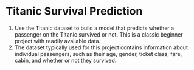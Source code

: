 # Titanic Survival Prediction
1. Use the Titanic dataset to build a model that predicts whether a
passenger on the Titanic survived or not. This is a classic beginner
project with readily available data.
2. The dataset typically used for this project contains information
about individual passengers, such as their age, gender, ticket
class, fare, cabin, and whether or not they survived.
